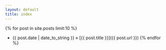 ```yaml
---
layout: default
title: index
---
```


{% for post in site.posts limit:10 %}
- {{ post.date | date_to_string }} &raquo; [{{ post.title }}]({{ post.url }})
{% endfor %}
